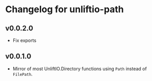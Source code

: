 # Changelog for unliftio-path

## v0.0.2.0

* Fix exports

## v0.0.1.0

* Mirror of most UnliftIO.Directory functions using `Path` instead of `FilePath`.
